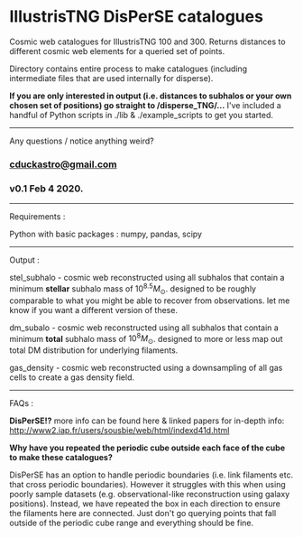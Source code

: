 # IllustrisTNG DisPerSE catalogues

Cosmic web catalogues for IllustrisTNG 100 and 300. Returns distances to different cosmic web elements for a queried set of points.

Directory contains entire process to make catalogues (including intermediate files that are used internally for disperse). 

**If you are only interested in output (i.e. distances to subhalos or your own chosen set of positions) go straight to /disperse_TNG/...** I've included a handful of Python scripts in ./lib & ./example_scripts to get you started.

---
Any questions / notice anything weird? 
### cduckastro@gmail.com
### v0.1 Feb 4 2020.
---
Requirements : 

Python with basic packages : numpy, pandas, scipy

---
Output :

stel_subhalo - cosmic web reconstructed using all subhalos that contain a minimum **stellar** subhalo mass of $10^{8.5} M_{\odot}$. designed to be roughly comparable to what you might be able to recover from observations. let me know if you want a different version of these.

dm_subalo - cosmic web reconstructed using all subhalos that contain a minimum **total** subhalo mass of $10^{8} M_{\odot}$. designed to more or less map out total DM distribution for underlying filaments.

gas_density - cosmic web reconstructed using a downsampling of all gas cells to create a gas density field.

---
FAQs :

**DisPerSE!?** 
more info can be found here & linked papers for in-depth info: http://www2.iap.fr/users/sousbie/web/html/indexd41d.html 

**Why have you repeated the periodic cube outside each face of the cube to make these catalogues?**

DisPerSE has an option to handle periodic boundaries (i.e. link filaments etc. that cross periodic boundaries). However it struggles with this when using poorly sample datasets (e.g. observational-like reconstruction using galaxy positions). Instead, we have repeated the box in each direction to ensure the filaments here are connected. Just don't go querying points that fall outside of the periodic cube range and everything should be fine.
